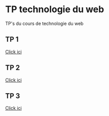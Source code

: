 # TP technologie du web
TP's du cours de technologie du web
## TP 1
[Click ici](https://github.com/EsauMtz-MX/TP-technologie-du-web/tree/main/tps/tp1) 
## TP 2
[Click ici](https://github.com/EsauMtz-MX/TP-technologie-du-web/tree/main/tps/tp2)
## TP 3
[Click ici](https://github.com/EsauMtz-MX/TP-technologie-du-web/tree/main/tps/tp3)
